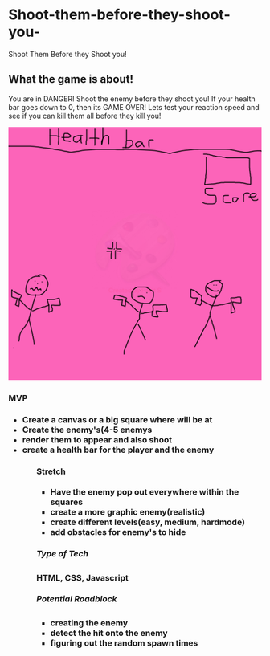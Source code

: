 # Shoot-them-before-they-shoot-you-

Shoot Them Before they Shoot you!

<h2>What the game is about!</h2>

You are in DANGER! Shoot the enemy before they shoot you! If your health bar goes down to 0, then its GAME OVER! Lets test your reaction speed and see if you can kill them all before they kill you!

![Wireframe](./img/wireframe.jpg)

<h3>MVP<h3>
  
<ul>
<li>Create a canvas or a big square where will be at</li>
<li> Create the enemy's(4-5 enemys</li>
<li>render them to appear and also shoot</li>
<li>create a health bar for the player and the enemy</li>
<ul>

<h4>Stretch</h4>
<ul>
<li>Have the enemy pop out everywhere within the squares</li>
<li>create a more graphic enemy(realistic)</li>
<li>create different levels(easy, medium, hardmode)</li>
  <li> add obstacles for enemy's to hide</li>
</ul>

<h5>Type of Tech</H3>
HTML, CSS, Javascript
  
  <h5> Potential Roadblock</h3>
  <ul>
    <li>creating the enemy</li>
    <li>detect the hit onto the enemy</li>
    <li>figuring out the random spawn times</li>
  </ul>
  

